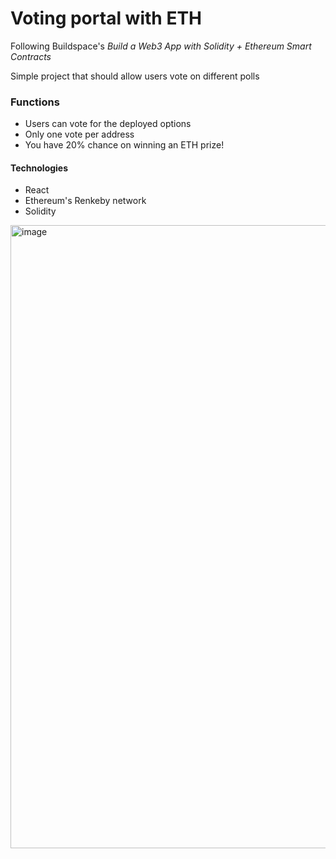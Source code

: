 # Voting portal with ETH

Following Buildspace's _Build a Web3 App with Solidity + Ethereum Smart Contracts_

Simple project that should allow users vote on different polls

### Functions
- Users can vote for the deployed options
- Only one vote per address
- You have 20% chance on winning an ETH prize!

#### Technologies
- React
- Ethereum's Renkeby network
- Solidity


<img width="997" alt="image" src="https://user-images.githubusercontent.com/12043752/158038614-4fda01da-efc7-4964-bce0-f060b54ea0b1.png">
